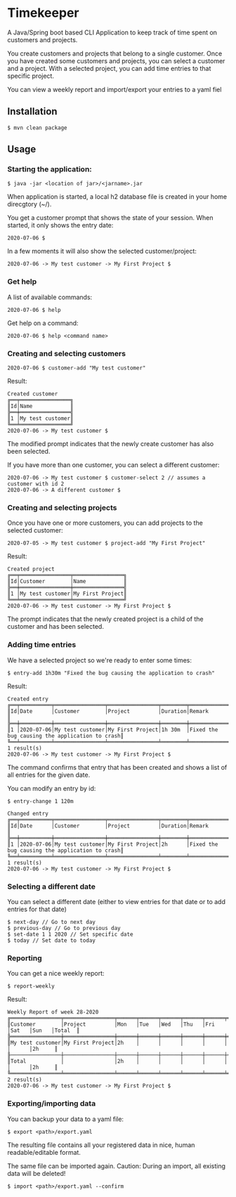 Timekeeper
==========

A Java/Spring boot based CLI Application to keep track of time spent on 
customers and projects.

You create customers and projects that belong to a single customer. Once you 
have created some customers and projects, you can select a customer and  a 
project. With a selected project, you can add time entries to that specific 
project.

You can view a weekly report and import/export your entries to a yaml fiel 

Installation
------------
```
$ mvn clean package
```

Usage
-----

### Starting the application:
```
$ java -jar <location of jar>/<jarname>.jar 
```

When application is started, a local h2 database file is created in your home 
direcgtory (~/).

You get a customer prompt that shows the state of your session. When started, 
it only shows the entry date:
```
2020-07-06 $
```

In a few moments it will also show the selected customer/project:
```
2020-07-06 -> My test customer -> My First Project $
```

### Get help
A list of available commands:
```
2020-07-06 $ help
```
Get help on a command:
```
2020-07-06 $ help <command name>
```

### Creating and selecting customers
```
2020-07-06 $ customer-add "My test customer"
```
Result:
```
Created customer
╔══╤════════════════╗
║Id│Name            ║
╠══╪════════════════╣
║1 │My test customer║
╚══╧════════════════╝
2020-07-06 -> My test customer $
```
The modified prompt indicates that the newly create customer has also been 
selected.

If you have more than one customer, you can select a different customer:
```
2020-07-06 -> My test customer $ customer-select 2 // assumes a customer with id 2
2020-07-06 -> A different customer $
```

### Creating and selecting projects
Once you have one or more customers, you can add projects to the selected 
customer:
```
2020-07-05 -> My test customer $ project-add "My First Project"
```
Result:
```
Created project
╔══╤════════════════╤════════════════╗
║Id│Customer        │Name            ║
╠══╪════════════════╪════════════════╣
║1 │My test customer│My First Project║
╚══╧════════════════╧════════════════╝
2020-07-06 -> My test customer -> My First Project $
```
The prompt indicates that the newly created project is a child of the customer 
and has been selected.

### Adding time entries
We have a selected project so we're ready to enter some times:

```
$ entry-add 1h30m "Fixed the bug causing the application to crash"
```
Result:
```
Created entry
╔══╤══════════╤════════════════╤════════════════╤════════╤══════════════════════════════════════════════╗
║Id│Date      │Customer        │Project         │Duration│Remark                                        ║
╠══╪══════════╪════════════════╪════════════════╪════════╪══════════════════════════════════════════════╣
║1 │2020-07-06│My test customer│My First Project│1h 30m  │Fixed the bug causing the application to crash║
╚══╧══════════╧════════════════╧════════════════╧════════╧══════════════════════════════════════════════╝
1 result(s)
2020-07-06 -> My test customer -> My First Project $
```
The command confirms that entry that has been created and shows a list of all 
entries for the given date.

You can modify an entry by id:
```
$ entry-change 1 120m
```

```
Changed entry
╔══╤══════════╤════════════════╤════════════════╤════════╤══════════════════════════════════════════════╗
║Id│Date      │Customer        │Project         │Duration│Remark                                        ║
╠══╪══════════╪════════════════╪════════════════╪════════╪══════════════════════════════════════════════╣
║1 │2020-07-06│My test customer│My First Project│2h      │Fixed the bug causing the application to crash║
╚══╧══════════╧════════════════╧════════════════╧════════╧══════════════════════════════════════════════╝
1 result(s)
2020-07-06 -> My test customer -> My First Project $
```
### Selecting a different date
You can select a different date (either to view entries for that date or
to add entries for that date)
```
$ next-day // Go to next day
$ previous-day // Go to previous day
$ set-date 1 1 2020 // Set specific date
$ today // Set date to today
```

### Reporting
You can get a nice weekly report:

```
$ report-weekly
```
Result:
```
Weekly Report of week 28-2020
╔════════════════╤════════════════╤══════╤══════╤══════╤══════╤══════╤══════╤══════╤═══════╗
║Customer        │Project         │Mon   │Tue   │Wed   │Thu   │Fri   │Sat   │Sun   │Total  ║
╠════════════════╪════════════════╪══════╪══════╪══════╪══════╪══════╪══════╪══════╪═══════╣
║My test customer│My First Project│2h    │      │      │      │      │      │      │2h     ║
╟────────────────┼────────────────┼──────┼──────┼──────┼──────┼──────┼──────┼──────┼───────╢
║Total           │                │2h    │      │      │      │      │      │      │2h     ║
╚════════════════╧════════════════╧══════╧══════╧══════╧══════╧══════╧══════╧══════╧═══════╝
2 result(s)
2020-07-06 -> My test customer -> My First Project $
```

### Exporting/importing data
You can backup your data to a yaml file:
```
$ export <path>/export.yaml
```
The resulting file contains all your registered data in nice, human 
readable/editable format.

The same file can be imported again. Caution: During an import, all existing 
data will be deleted!
```
$ import <path>/export.yaml --confirm
```



